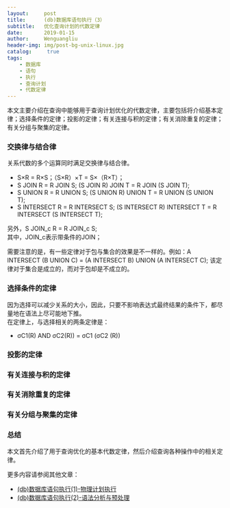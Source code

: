 ```yaml
---
layout:     post
title:      (db)数据库语句执行（3）
subtitle:   优化查询计划的代数定律
date:       2019-01-15
author:     Wenguangliu
header-img: img/post-bg-unix-linux.jpg
catalog: 	 true
tags:
    - 数据库
    - 语句
    - 执行
    - 查询计划
    - 代数定律
---
```


本文主要介绍在查询中能够用于查询计划优化的代数定律，主要包括将介绍基本定律；选择条件的定律；投影的定律；有关连接与积的定律；有关消除重复的定律；有关分组与聚集的定律。    

### 交换律与结合律
关系代数的多个运算同时满足交换律与结合律。   
- S×R = R×S；（S×R）×T = S×（R×T）；
- S JOIN R = R JOIN S; (S JOIN R) JOIN T = R JOIN (S JOIN T);
- S UNION R = R UNION S; (S UNION R) UNION T = R UNION (S UNION T); 
- S INTERSECT R = R INTERSECT S; (S INTERSECT R) INTERSECT T = R INTERSECT (S INTERSECT T); 

另外，S JOIN_c R = R JOIN_c S;   
其中，JOIN_c表示带条件的JOIN；  

需要注意的是，有一些定律对于包与集合的效果是不一样的。例如：A INTERSECT (B UNION C) = (A INTERSECT B) UNION (A INTERSECT C); 该定律对于集合是成立的，而对于包却是不成立的。

### 选择条件的定律
因为选择可以减少关系的大小，因此，只要不影响表达式最终结果的条件下，都尽量地在语法上尽可能地下推。  
在定律上，与选择相关的两条定律是：   
- σC1(R) AND σC2(R)) = σC1 (σC2 (R))

### 投影的定律


### 有关连接与积的定律


### 有关消除重复的定律


### 有关分组与聚集的定律


### 总结
本文首先介绍了用于查询优化的基本代数定律，然后介绍查询各种操作中的相关定律。  

更多内容请参阅其他文章：   
- [(db)数据库语句执行(1)-物理计划执行](https://wenguang-liu.github.io/2019/01/09/database-query-execution-1/)
- [(db)数据库语句执行(2)-语法分析与预处理](https://wenguang-liu.github.io/2019/01/13/database-query-execution-2/)
